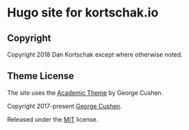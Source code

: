 # Hugo site for kortschak.io

## Copyright

Copyright 2018 Dan Kortschak except where otherwise noted.

## Theme License

The site uses the [Academic Theme](https://github.com/sourcethemes/academic-kickstart) by George Cushen.

Copyright 2017-present [George Cushen](https://georgecushen.com).

Released under the [MIT](https://github.com/sourcethemes/academic-kickstart/blob/master/LICENSE.md) license.
